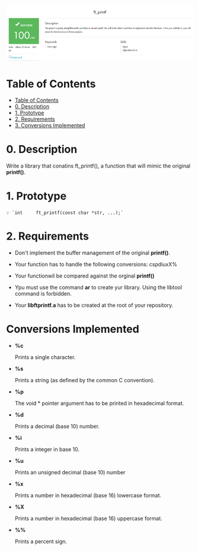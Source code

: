 <p align="center">
  <a href="">
    <img src="img/PRINTF.png" alt="printf">
  </a>
</p>

# Table of Contents
- [Table of Contents](#table-of-contents)
- [0. Description](#0-description)
- [1. Prototype](#1-prototype)
- [2. Requirements](#2-requirements)
- [3. Conversions Implemented](#conversions-implemented)
# 0. Description

Write a library that conatins ft_printf(), a function that will mimic the original **printf()**.


# 1. Prototype

    
    💡 `int     ft_printf(const char *str, ...);`

 
# 2. Requirements
    
- Don't implement the buffer management of the original **printf()**.
    
- Your function has to handle the following conversions: cspdiuxX%
    
- Your functionwil be compared against the orginal **printf()**
    
- Ypu must use the command **ar** to create yur library. Using the libtool command is forbidden.
    
- Your **libftprintf.a** has to be created at the root of your repository.

# Conversions Implemented

- **%c**

    Prints a single character.
    
    
- **%s**
    
    Prints a string (as defined by the common C convention).
    
- **%p**
    
    The void * pointer argument has to be printed in hexadecimal format.
    
    
- **%d**
    
    Prints a decimal (base 10) number.
    
- **%i**
    
    Prints a integer in base 10.
    
    
- **%u**

    Prints an unsigned decimal (base 10) number

- **%x**

    Prints a number in hexadecimal (base 16) lowercase format.    
    
- **%X**
    
    Prints a number in hexadecimal (base 16) uppercase format.

- **%%**
    
    Prints a percent sign.
    

 

